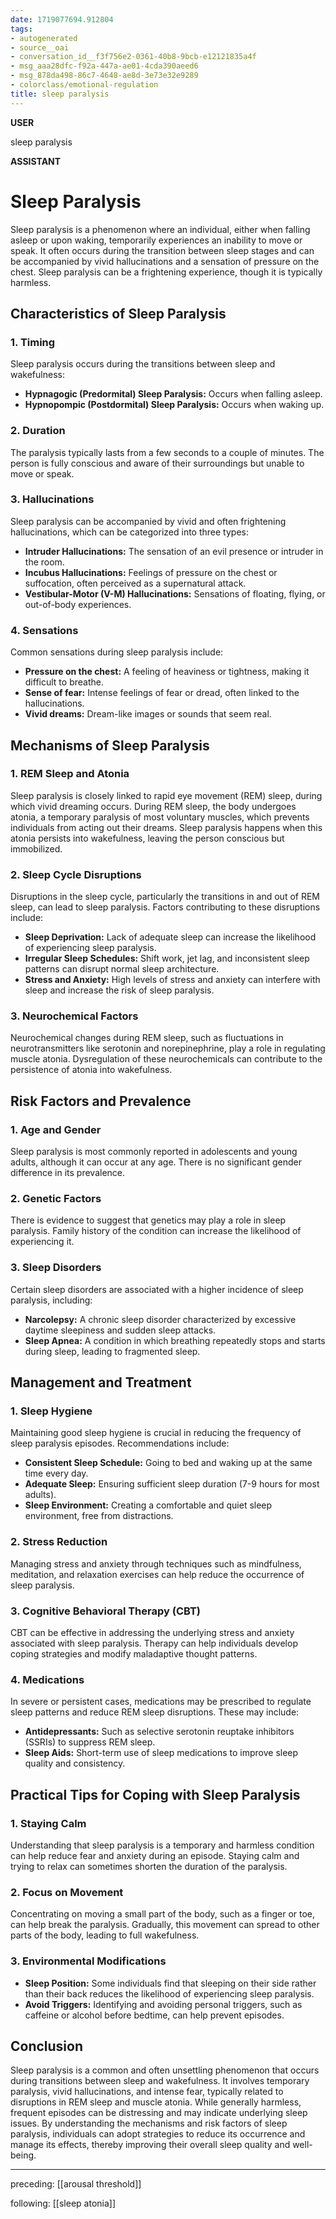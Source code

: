 ```yaml
---
date: 1719077694.912804
tags:
- autogenerated
- source__oai
- conversation_id__f3f756e2-0361-40b8-9bcb-e12121835a4f
- msg_aaa28dfc-f92a-447a-ae01-4cda390aeed6
- msg_878da498-86c7-4648-ae8d-3e73e32e9289
- colorclass/emotional-regulation
title: sleep paralysis
---
```


**USER**

sleep paralysis


**ASSISTANT**

# Sleep Paralysis

Sleep paralysis is a phenomenon where an individual, either when falling asleep or upon waking, temporarily experiences an inability to move or speak. It often occurs during the transition between sleep stages and can be accompanied by vivid hallucinations and a sensation of pressure on the chest. Sleep paralysis can be a frightening experience, though it is typically harmless.

## Characteristics of Sleep Paralysis

### 1. Timing
Sleep paralysis occurs during the transitions between sleep and wakefulness:
- **Hypnagogic (Predormital) Sleep Paralysis:** Occurs when falling asleep.
- **Hypnopompic (Postdormital) Sleep Paralysis:** Occurs when waking up.

### 2. Duration
The paralysis typically lasts from a few seconds to a couple of minutes. The person is fully conscious and aware of their surroundings but unable to move or speak.

### 3. Hallucinations
Sleep paralysis can be accompanied by vivid and often frightening hallucinations, which can be categorized into three types:
- **Intruder Hallucinations:** The sensation of an evil presence or intruder in the room.
- **Incubus Hallucinations:** Feelings of pressure on the chest or suffocation, often perceived as a supernatural attack.
- **Vestibular-Motor (V-M) Hallucinations:** Sensations of floating, flying, or out-of-body experiences.

### 4. Sensations
Common sensations during sleep paralysis include:
- **Pressure on the chest:** A feeling of heaviness or tightness, making it difficult to breathe.
- **Sense of fear:** Intense feelings of fear or dread, often linked to the hallucinations.
- **Vivid dreams:** Dream-like images or sounds that seem real.

## Mechanisms of Sleep Paralysis

### 1. REM Sleep and Atonia
Sleep paralysis is closely linked to rapid eye movement (REM) sleep, during which vivid dreaming occurs. During REM sleep, the body undergoes atonia, a temporary paralysis of most voluntary muscles, which prevents individuals from acting out their dreams. Sleep paralysis happens when this atonia persists into wakefulness, leaving the person conscious but immobilized.

### 2. Sleep Cycle Disruptions
Disruptions in the sleep cycle, particularly the transitions in and out of REM sleep, can lead to sleep paralysis. Factors contributing to these disruptions include:
- **Sleep Deprivation:** Lack of adequate sleep can increase the likelihood of experiencing sleep paralysis.
- **Irregular Sleep Schedules:** Shift work, jet lag, and inconsistent sleep patterns can disrupt normal sleep architecture.
- **Stress and Anxiety:** High levels of stress and anxiety can interfere with sleep and increase the risk of sleep paralysis.

### 3. Neurochemical Factors
Neurochemical changes during REM sleep, such as fluctuations in neurotransmitters like serotonin and norepinephrine, play a role in regulating muscle atonia. Dysregulation of these neurochemicals can contribute to the persistence of atonia into wakefulness.

## Risk Factors and Prevalence

### 1. Age and Gender
Sleep paralysis is most commonly reported in adolescents and young adults, although it can occur at any age. There is no significant gender difference in its prevalence.

### 2. Genetic Factors
There is evidence to suggest that genetics may play a role in sleep paralysis. Family history of the condition can increase the likelihood of experiencing it.

### 3. Sleep Disorders
Certain sleep disorders are associated with a higher incidence of sleep paralysis, including:
- **Narcolepsy:** A chronic sleep disorder characterized by excessive daytime sleepiness and sudden sleep attacks.
- **Sleep Apnea:** A condition in which breathing repeatedly stops and starts during sleep, leading to fragmented sleep.

## Management and Treatment

### 1. Sleep Hygiene
Maintaining good sleep hygiene is crucial in reducing the frequency of sleep paralysis episodes. Recommendations include:
- **Consistent Sleep Schedule:** Going to bed and waking up at the same time every day.
- **Adequate Sleep:** Ensuring sufficient sleep duration (7-9 hours for most adults).
- **Sleep Environment:** Creating a comfortable and quiet sleep environment, free from distractions.

### 2. Stress Reduction
Managing stress and anxiety through techniques such as mindfulness, meditation, and relaxation exercises can help reduce the occurrence of sleep paralysis.

### 3. Cognitive Behavioral Therapy (CBT)
CBT can be effective in addressing the underlying stress and anxiety associated with sleep paralysis. Therapy can help individuals develop coping strategies and modify maladaptive thought patterns.

### 4. Medications
In severe or persistent cases, medications may be prescribed to regulate sleep patterns and reduce REM sleep disruptions. These may include:
- **Antidepressants:** Such as selective serotonin reuptake inhibitors (SSRIs) to suppress REM sleep.
- **Sleep Aids:** Short-term use of sleep medications to improve sleep quality and consistency.

## Practical Tips for Coping with Sleep Paralysis

### 1. Staying Calm
Understanding that sleep paralysis is a temporary and harmless condition can help reduce fear and anxiety during an episode. Staying calm and trying to relax can sometimes shorten the duration of the paralysis.

### 2. Focus on Movement
Concentrating on moving a small part of the body, such as a finger or toe, can help break the paralysis. Gradually, this movement can spread to other parts of the body, leading to full wakefulness.

### 3. Environmental Modifications
- **Sleep Position:** Some individuals find that sleeping on their side rather than their back reduces the likelihood of experiencing sleep paralysis.
- **Avoid Triggers:** Identifying and avoiding personal triggers, such as caffeine or alcohol before bedtime, can help prevent episodes.

## Conclusion

Sleep paralysis is a common and often unsettling phenomenon that occurs during transitions between sleep and wakefulness. It involves temporary paralysis, vivid hallucinations, and intense fear, typically related to disruptions in REM sleep and muscle atonia. While generally harmless, frequent episodes can be distressing and may indicate underlying sleep issues. By understanding the mechanisms and risk factors of sleep paralysis, individuals can adopt strategies to reduce its occurrence and manage its effects, thereby improving their overall sleep quality and well-being.


---

preceding: [[arousal threshold]]  


following: [[sleep atonia]]